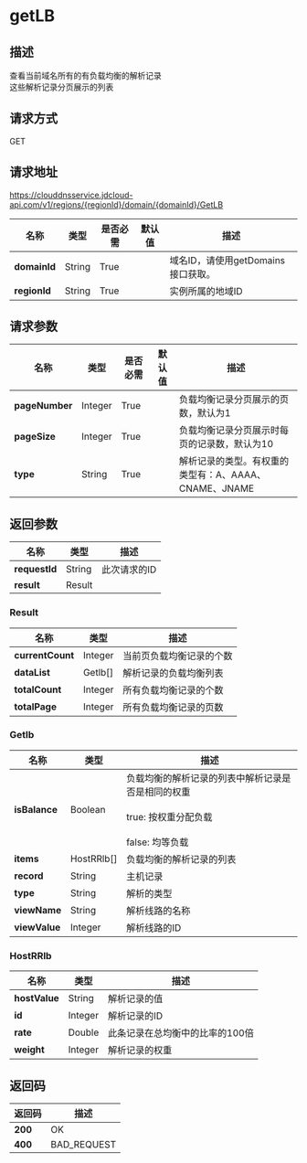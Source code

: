 # getLB


## 描述
查看当前域名所有的有负载均衡的解析记录<br>
这些解析记录分页展示的列表


## 请求方式
GET

## 请求地址
https://clouddnsservice.jdcloud-api.com/v1/regions/{regionId}/domain/{domainId}/GetLB

|名称|类型|是否必需|默认值|描述|
|---|---|---|---|---|
|**domainId**|String|True| |域名ID，请使用getDomains接口获取。|
|**regionId**|String|True| |实例所属的地域ID|

## 请求参数
|名称|类型|是否必需|默认值|描述|
|---|---|---|---|---|
|**pageNumber**|Integer|True| |负载均衡记录分页展示的页数，默认为1|
|**pageSize**|Integer|True| |负载均衡记录分页展示时每页的记录数，默认为10|
|**type**|String|True| |解析记录的类型。有权重的类型有：A、AAAA、CNAME、JNAME|


## 返回参数
|名称|类型|描述|
|---|---|---|
|**requestId**|String|此次请求的ID|
|**result**|Result| |

### Result
|名称|类型|描述|
|---|---|---|
|**currentCount**|Integer|当前页负载均衡记录的个数|
|**dataList**|Getlb[]|解析记录的负载均衡列表|
|**totalCount**|Integer|所有负载均衡记录的个数|
|**totalPage**|Integer|所有负载均衡记录的页数|
### Getlb
|名称|类型|描述|
|---|---|---|
|**isBalance**|Boolean|负载均衡的解析记录的列表中解析记录是否是相同的权重<br><br>true: 按权重分配负载<br><br>false: 均等负载<br>|
|**items**|HostRRlb[]|负载均衡的解析记录的列表|
|**record**|String|主机记录|
|**type**|String|解析的类型|
|**viewName**|String|解析线路的名称|
|**viewValue**|Integer|解析线路的ID|
### HostRRlb
|名称|类型|描述|
|---|---|---|
|**hostValue**|String|解析记录的值|
|**id**|Integer|解析记录的ID|
|**rate**|Double|此条记录在总均衡中的比率的100倍|
|**weight**|Integer|解析记录的权重|

## 返回码
|返回码|描述|
|---|---|
|**200**|OK|
|**400**|BAD_REQUEST|
